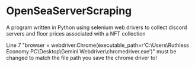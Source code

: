 # OpenSeaServerScraping
A program written in Python using selenium web drivers to collect discord servers and floor prices associated with a NFT collection 

Line 7 "browser = webdriver.Chrome(executable_path=r'C:\Users\Ruthless Economy PC\Desktop\Gemini Webdriver\chromedriver.exe')" must be changed to match the file path you save the chrome driver to!
